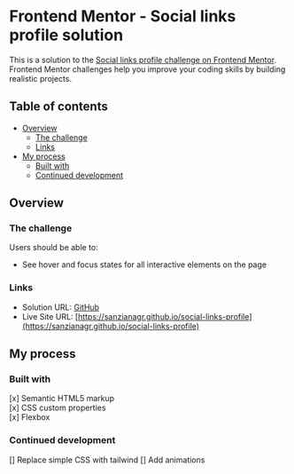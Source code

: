 # Frontend Mentor - Social links profile solution

This is a solution to the [Social links profile challenge on Frontend Mentor](https://www.frontendmentor.io/challenges/social-links-profile-UG32l9m6dQ). Frontend Mentor challenges help you improve your coding skills by building realistic projects. 

## Table of contents

- [Overview](#overview)
  - [The challenge](#the-challenge)
  - [Links](#links)
- [My process](#my-process)
  - [Built with](#built-with)
  - [Continued development](#continued-development)

## Overview

### The challenge

Users should be able to:

- See hover and focus states for all interactive elements on the page

### Links

- Solution URL: [GitHub](https://github.com/SanzianaGR/social-links-profile)
- Live Site URL: [https://sanzianagr.github.io/social-links-profile](https://sanzianagr.github.io/social-links-profile)

## My process

### Built with

[x] Semantic HTML5 markup <br>
[x] CSS custom properties <br>
[x] Flexbox <br>


### Continued development

[] Replace simple CSS with tailwind
[] Add animations

